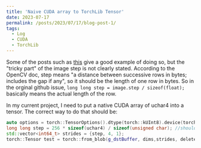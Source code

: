 ```yaml
---
title: 'Naive CUDA array to TorchLib Tensor'
date: 2023-07-17
permalink: /posts/2023/07/17/blog-post-1/
tags:
  - Log
  - CUDA
  - TorchLib
---
```


Some of the posts such as [this](https://github.com/pytorch/pytorch/issues/19786) give a good example of doing so, but the "tricky part" of the image step is not clearly stated.
According to the OpenCV doc, step means "a distance between successive rows in bytes; includes the gap if any", so it should be the length of one row in bytes. So in the orginal github issue,
```long long step = image.step / sizeof(float);``` basically means the actual length of the row.

In my current project, I need to put a native CUDA array of uchar4 into a tensor. The correct way to do that should be:
```cpp
auto options = torch::TensorOptions().dtype(torch::kUInt8).device(torch::kCUDA, 0);
long long step = 256 * sizeof(uchar4) / sizeof(unsigned char); //should be 256 * 4 in short. Just to techinically show how to get the step.
std::vector<int64_t> strides = {step, 4, 1};
torch::Tensor test = torch::from_blob(g_dstBuffer, dims,strides, deleter,options);// g_dstBuffer is the uchar4* CUDA native array.
```
